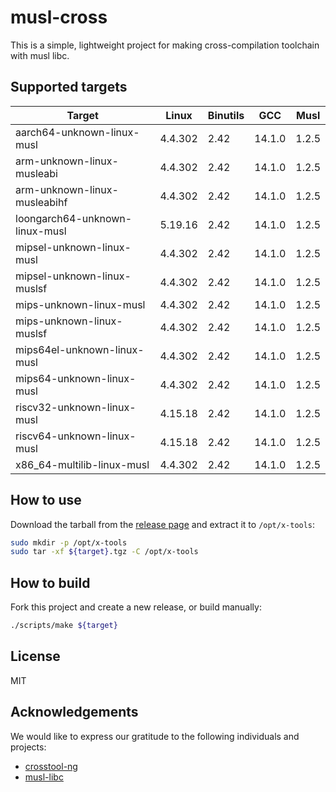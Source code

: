 # musl-cross

This is a simple, lightweight project for making cross-compilation toolchain with musl libc.

## Supported targets

| Target                         | Linux   | Binutils | GCC    | Musl  |
|--------------------------------|---------|----------|--------|-------|
| aarch64-unknown-linux-musl     | 4.4.302 | 2.42     | 14.1.0 | 1.2.5 |
| arm-unknown-linux-musleabi     | 4.4.302 | 2.42     | 14.1.0 | 1.2.5 |
| arm-unknown-linux-musleabihf   | 4.4.302 | 2.42     | 14.1.0 | 1.2.5 |
| loongarch64-unknown-linux-musl | 5.19.16 | 2.42     | 14.1.0 | 1.2.5 |
| mipsel-unknown-linux-musl      | 4.4.302 | 2.42     | 14.1.0 | 1.2.5 |
| mipsel-unknown-linux-muslsf    | 4.4.302 | 2.42     | 14.1.0 | 1.2.5 |
| mips-unknown-linux-musl        | 4.4.302 | 2.42     | 14.1.0 | 1.2.5 |
| mips-unknown-linux-muslsf      | 4.4.302 | 2.42     | 14.1.0 | 1.2.5 |
| mips64el-unknown-linux-musl    | 4.4.302 | 2.42     | 14.1.0 | 1.2.5 |
| mips64-unknown-linux-musl      | 4.4.302 | 2.42     | 14.1.0 | 1.2.5 |
| riscv32-unknown-linux-musl     | 4.15.18 | 2.42     | 14.1.0 | 1.2.5 |
| riscv64-unknown-linux-musl     | 4.15.18 | 2.42     | 14.1.0 | 1.2.5 |
| x86_64-multilib-linux-musl     | 4.4.302 | 2.42     | 14.1.0 | 1.2.5 |

## How to use

Download the tarball from the [release page](https://github.com/musl-cross/musl-cross/releases) and extract it to `/opt/x-tools`:

```sh
sudo mkdir -p /opt/x-tools
sudo tar -xf ${target}.tgz -C /opt/x-tools
```

## How to build

Fork this project and create a new release, or build manually:

```sh
./scripts/make ${target}
```

## License

MIT

## Acknowledgements

We would like to express our gratitude to the following individuals and projects:

- [crosstool-ng](https://github.com/crosstool-ng/crosstool-ng)
- [musl-libc](https://musl.libc.org)

